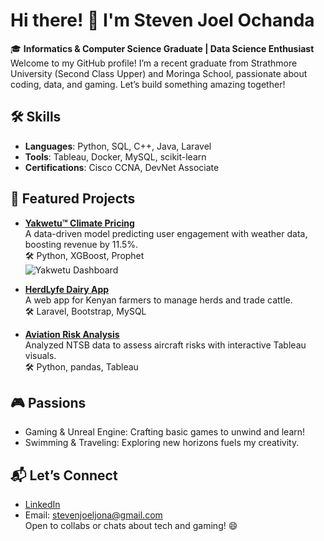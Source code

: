 # Hi there! 👋 I'm Steven Joel Ochanda

🎓 **Informatics & Computer Science Graduate | Data Science Enthusiast**  
Welcome to my GitHub profile! I’m a recent graduate from Strathmore University (Second Class Upper) and Moringa School, passionate about coding, data, and gaming. Let’s build something amazing together!

## 🛠️ Skills
- **Languages**: Python, SQL, C++, Java, Laravel
- **Tools**: Tableau, Docker, MySQL, scikit-learn
- **Certifications**: Cisco CCNA, DevNet Associate

## 🚀 Featured Projects
- **[Yakwetu™ Climate Pricing](https://github.com/StevenJoel06/Yakwetu_project)**  
  A data-driven model predicting user engagement with weather data, boosting revenue by 11.5%.  
  🛠️ Python, XGBoost, Prophet  
  ![Yakwetu Dashboard](https://via.placeholder.com/300)  

- **[HerdLyfe Dairy App](https://github.com/StevenJoel06/herdlyfe)**  
  A web app for Kenyan farmers to manage herds and trade cattle.  
  🛠️ Laravel, Bootstrap, MySQL  

- **[Aviation Risk Analysis](https://github.com/StevenJoel06/aviation-risk-analysis)**  
  Analyzed NTSB data to assess aircraft risks with interactive Tableau visuals.  
  🛠️ Python, pandas, Tableau  

## 🎮 Passions
- Gaming & Unreal Engine: Crafting basic games to unwind and learn!
- Swimming & Traveling: Exploring new horizons fuels my creativity.

## 📬 Let’s Connect
- [LinkedIn](https://www.linkedin.com/in/steven-joel-8b2b4b1a1)  
- Email: stevenjoeljona@gmail.com  
Open to collabs or chats about tech and gaming! 😄

<!--
**StevenJoel06/StevenJoel06** is a ✨ _special_ ✨ repository because its `README.md` (this file) appears on your GitHub profile.

Here are some ideas to get you started:

- 🔭 I’m currently working on ...
- 🌱 I’m currently learning ...
- 👯 I’m looking to collaborate on ...
- 🤔 I’m looking for help with ...
- 💬 Ask me about ...
- 📫 How to reach me: ...
- 😄 Pronouns: ...
- ⚡ Fun fact: ...
-->
